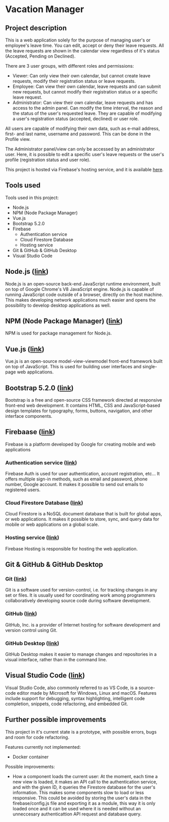# Vacation Manager

## Project description

This is a web application solely for the purpose of managing user's or employee's leave time. You can edit, accept or deny their leave requests. All the leave requests are shown in the calendar view regardless of it's status (Accepted, Pending on Declined).

There are 3 user groups, with different roles and permissions:
- Viewer: Can only view their own calendar, but cannot create leave requests, modify their registration status or leave requests.
- Employee: Can view their own calendar, leave requests and can submit new requests, but cannot modify their registration status or a specific leave request.
- Administrator: Can view their own calendar, leave requests and has access to the admin panel. Can modify the time interval, the reason and the status of the user's requested leave. They are capable of modifying a user's registration status (accepted, declined) or user role.

All users are capable of modifying their own data, such as e-mail address, first- and last name, username and password. This can be done in the Profile view.

The Administrator panel/view can only be accessed by an administrator user. Here, it is possible to edit a specific user's leave requests or the user's profile (registration status and user role).

This project is hosted via Firebase's hosting service, and it is available [here](https://vacationmanager.csalex.org).

## Tools used

Tools used in this project:
- Node.js
- NPM (Node Package Manager)
- Vue.js
- Bootstrap 5.2.0
- Firebase
	- Authentication service
	- Cloud Firestore Database
	- Hosting service
- Git & GitHub & GitHub Desktop
- Visual Studio Code

## Node.js ([link](https://nodejs.org/en/))

Node.js is an open-source back-end JavaScript runtime environment, built on top of Google Chrome's V8 JavaScript engine. Node.js is capable of running JavaScript code outside of a browser, directly on the host machine. This makes developing network applications much easier and opens the possibility to develop desktop applications as well.

## NPM (Node Package Manager) ([link](https://www.npmjs.com/))

NPM is used for package management for Node.js.

## Vue.js ([link](https://vuejs.org))

Vue.js is an open-source model-view-viewmodel front-end framework built on top of JavaScript. This is used for building user interfaces and single-page web applications.

## Bootstrap 5.2.0 ([link](https://getbootstrap.com/))

Bootstrap is a free and open-source CSS framework directed at responsive front-end web development. It contains HTML, CSS and JavaScript-based design templates for typography, forms, buttons, navigation, and other interface components.

## Firebaase ([link](https://firebase.google.com/))

Firebase is a platform developed by Google for creating mobile and web applications

### Authentication service ([link](https://firebase.google.com/products/auth))

Firebase Auth is used for user authentication, account registration, etc... It offers multiple sign-in methods, such as email and password, phone number, Google account. It makes it possible to send out emails to registered users. 

### Cloud Firestore Database ([link](https://firebase.google.com/products/firestore))

Cloud Firestore is a NoSQL document database that is built for global apps, or web applications. It makes it possible to store, sync, and query data for mobile or web applications on a global scale.

### Hosting service ([link](https://firebase.google.com/products/hosting))

Firebase Hosting is responsible for hosting the web application.

## Git & GitHub & GitHub Desktop

### Git ([link](https://git-scm.com/))

Git is a software used for version-control, i.e. for tracking changes in any set or files. It is usually used for coordinating work among programmers collaboratively developing source code during software development. 

### GitHub ([link](https://github.com))

GitHub, Inc. is a provider of Internet hosting for software development and version control using Git.

### GitHub Desktop ([link](https://desktop.github.com/))

GitHub Desktop makes it easier to manage changes and repositories in a visual interface, rather than in the command line.

## Visual Studio Code ([link](https://code.visualstudio.com/))

Visual Studio Code, also commonly referred to as VS Code, is a source-code editor made by Microsoft for Windows, Linux and macOS. Features include support for debugging, syntax highlighting, intelligent code completion, snippets, code refactoring, and embedded Git.

## Further possible improvements

This project in it's current state is a prototype, with possible errors, bugs and room for code refactoring.

Features currently not implemented:
- Docker container

Possible improvements:
- How a component loads the current user: At the moment, each time a new view is loaded, it makes an API call to the authentication service, and with the given ID, it queries the Firestore database for the user's information. This makes some components slow to load or less responsive. This could be avoided by storing the user's data in the firebase/config.js file and exporting it as a module, this way it is only loaded once and it can be used where it is needed without an unneccesary authenticattion API request and database query.